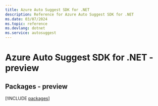 ```yaml
---
title: Azure Auto Suggest SDK for .NET
description: Reference for Azure Auto Suggest SDK for .NET
ms.date: 03/07/2024
ms.topic: reference
ms.devlang: dotnet
ms.service: autosuggest
---
```

# Azure Auto Suggest SDK for .NET - preview
## Packages - preview
[!INCLUDE [packages](auto-suggest-index.md)]